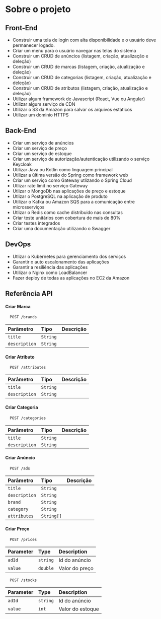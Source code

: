 
# Sobre o projeto

## Front-End

* Construir uma tela de login com alta disponibilidade e o usuário deve permanecer logado.
* Criar um menu para o usuário navegar nas telas do sistema
* Construir um CRUD de anúncios (listagem, criação, atualização e deleção)
* Construir um CRUD de marcas (listagem, criação, atualização e deleção)
* Construir um CRUD de categorias (listagem, criação, atualização e deleção)
* Construir um CRUD de atributos (listagem, criação, atualização e deleção)
* Utilizar algum framework de Javascript (React, Vue ou Angular)
* Utilizar algum serviço de CDN
* Utilizar o S3 da Amazon para salvar os arquivos estaticos
* Utilizar um dominio HTTPS

## Back-End

* Criar um serviço de anúncios
* Criar um serviço de preço
* Criar um serviço de estoque
* Criar um serviço de autorização/autenticação utilizando o serviço Keycloak 
* Utilizar Java ou Kotlin como linguagem principal
* Utilizar a última versão do Spring como framework web
* Criar um serviço como Gateway utlizando o Spring Cloud
* Utlizar rate limit no serviço Gateway
* Utlizar o MongoDb nas aplicações de preço e estoque
* Utlizar o PostgreSQL na aplicação de produto
* Utilizar o Kafka ou Amazon SQS para a comunicação entre microsserviços
* Utlizar o Redis como cache distribuido nas consultas
* Criar teste unitários com cobertura de mais de 80%
* Criar testes integrados
* Criar uma documentação utilizando o Swagger

## DevOps

* Utlizar o Kubernetes para gerenciamento dos serviços
* Garantir o auto escalonamento das aplicações
* Garantir a resiliência das aplicações
* Utilizar o Nginx como LoadBalancer
* Fazer deploy de todas as aplicações no EC2 da Amazon


## Referência API

#### Criar Marca

```http
  POST /brands
```

| Parâmetro | Tipo     | Descrição                |
| :-------- | :------- | :------------------------- |
| `title` | `String` |  |
| `description` | `String` |  |

#### Criar Atributo

```http
  POST /attributes
```

| Parâmetro | Tipo     | Descrição                |
| :-------- | :------- | :------------------------- |
| `title` | `String` |  |
| `description` | `String` |  |

#### Criar Categoria

```http
  POST /categories
```

| Parâmetro | Tipo     | Descrição                |
| :-------- | :------- | :------------------------- |
| `title` | `String` |  |
| `description` | `String` |  |

#### Criar Anúncio

```http
  POST /ads
```

| Parâmetro | Tipo     | Descrição                |
| :-------- | :------- | :------------------------- |
| `title` | `String` |  |
| `description` | `String` |  |
| `brand` | `String` |  |
| `category` | `String` |  |
| `attributes` | `String[]` |  |


#### Criar Preço

```http
  POST /prices
```

| Parameter | Type     | Description                       |
| :-------- | :------- | :-------------------------------- |
| `adId`      | `string` | Id do anúncio |
| `value`      | `double` | Valor do preço |


```http
  POST /stocks
```

| Parameter | Type     | Description                       |
| :-------- | :------- | :-------------------------------- |
| `adId`      | `string` | Id do anúncio |
| `value`      | `int` | Valor do estoque |



